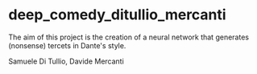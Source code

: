 # deep_comedy_ditullio_mercanti
The aim of this project is the creation of a neural network that generates (nonsense) tercets in Dante's style.

Samuele Di Tullio, Davide Mercanti
